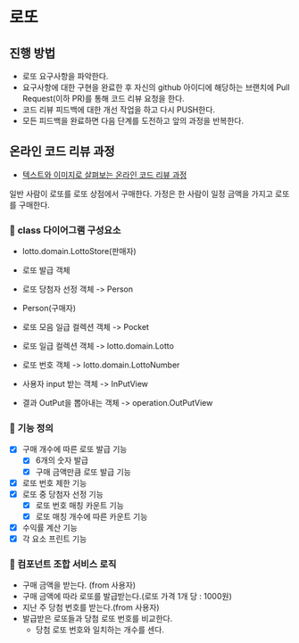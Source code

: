 # 로또
## 진행 방법
* 로또 요구사항을 파악한다.
* 요구사항에 대한 구현을 완료한 후 자신의 github 아이디에 해당하는 브랜치에 Pull Request(이하 PR)를 통해 코드 리뷰 요청을 한다.
* 코드 리뷰 피드백에 대한 개선 작업을 하고 다시 PUSH한다.
* 모든 피드백을 완료하면 다음 단계를 도전하고 앞의 과정을 반복한다.

## 온라인 코드 리뷰 과정
* [텍스트와 이미지로 살펴보는 온라인 코드 리뷰 과정](https://github.com/next-step/nextstep-docs/tree/master/codereview)

일반 사람이 로또를 로또 상점에서 구매한다.
가정은 한 사람이 일정 금액을 가지고 로또를 구매한다. 

### 🚀 **class 다이어그램 구성요소**
- lotto.domain.LottoStore(판매자)
- 로또 발급 객체
- 로또 당첨자 선정 객체  -> Person
  

- Person(구매자)
- 로또 모음 일급 컬렉션 객체 -> Pocket
- 로또 일급 컬렉션 객체 -> lotto.domain.Lotto 
- 로또 번호 객체 -> lotto.domain.LottoNumber

- 사용자 input 받는 객체 -> InPutView
- 결과 OutPut을 뽑아내는 객체 -> operation.OutPutView
### 🚀 **기능 정의**
- [x] 구매 개수에 따른 로또 발급 기능
  - [x] 6개의 숫자 발급
  - [x] 구매 금액만큼 로또 발급 기능
- [x] 로또 번호 제한 기능
- [x] 로또 중 당첨자 선정 기능
  - [x] 로또 번호 매칭 카운트 기능
  - [x] 로또 매칭 개수에 따른 카운트 기능
- [x] 수익률 계산 기능
- [x] 각 요소 프린트 기능

### 🚀 컴포넌트 조합 서비스 로직

- 구매 금액을 받는다. (from 사용자)
- 구매 금액에 따라 로또를 발급받는다.(로또 가격 1개 당 : 1000원)
- 지난 주 당첨 번호를 받는다.(from 사용자)
- 발급받은 로또들과 당첨 로또 번호를 비교한다.
    - 당첨 로또 번호와 일치하는 개수를 센다.